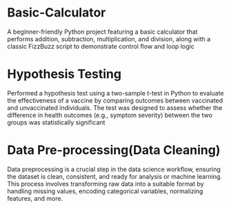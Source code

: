 # Basic-Calculator
A beginner-friendly Python project featuring a basic calculator that performs addition, subtraction, multiplication, and division, along with a classic FizzBuzz script to demonstrate control flow and loop logic
# Hypothesis Testing
Performed a hypothesis test using a two-sample t-test in Python to evaluate the effectiveness of a vaccine by comparing outcomes between vaccinated and unvaccinated individuals.
The test was designed to assess whether the difference in health outcomes (e.g., symptom severity) between the two groups was statistically significant
# Data Pre-processing(Data Cleaning)
Data preprocessing is a crucial step in the data science workflow, ensuring the dataset is clean, consistent, and ready for analysis or machine learning. This process involves transforming raw data into a suitable format by handling missing values, encoding categorical variables, normalizing features, and more.
